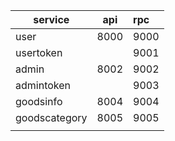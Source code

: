 | service       | api  | rpc  |
| ------------- | ---- | :--- |
| user          | 8000 | 9000 |
| usertoken     |      | 9001 |
| admin         | 8002 | 9002 |
| admintoken    |      | 9003 |
| goodsinfo     | 8004 | 9004 |
| goodscategory | 8005 | 9005 |
|               |      |      |

